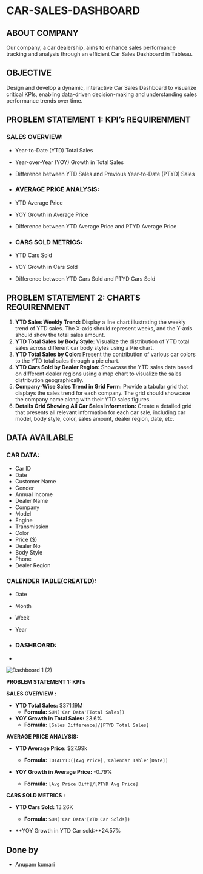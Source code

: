 # CAR-SALES-DASHBOARD

## ABOUT COMPANY
Our company, a car dealership, aims to enhance sales performance tracking and analysis through an efficient Car Sales Dashboard in Tableau.

## OBJECTIVE
Design and develop a dynamic, interactive Car Sales Dashboard to visualize critical KPIs, enabling data-driven decision-making and understanding sales performance trends over time.

## PROBLEM STATEMENT 1: KPI’s  REQUIRENMENT
### SALES OVERVIEW: 
- Year-to-Date (YTD) Total Sales
- Year-over-Year (YOY) Growth in Total Sales
- Difference between YTD Sales and Previous Year-to-Date (PTYD) Sales

- ### AVERAGE PRICE ANALYSIS:
- YTD Average Price
- YOY Growth in Average Price
- Difference between YTD Average Price and PTYD Average Price

- ### CARS SOLD METRICS:
- YTD Cars Sold
- YOY Growth in Cars Sold
- Difference between YTD Cars Sold and PTYD Cars Sold

## PROBLEM STATEMENT 2: CHARTS REQUIRENMENT
1. **YTD Sales Weekly Trend:** Display a line chart illustrating the weekly trend of YTD sales. The X-axis should represent weeks, and the Y-axis should show the total sales amount.
2. **YTD Total Sales by Body Style:** Visualize the distribution of YTD total sales across different car body styles using a Pie chart.
3. **YTD Total Sales by Color:** Present the contribution of various car colors to the YTD total sales through a pie chart.
4. **YTD Cars Sold by Dealer Region:** Showcase the YTD sales data based on different dealer regions using a map chart to visualize the sales distribution geographically.
5. **Company-Wise Sales Trend in Grid Form:** Provide a tabular grid that displays the sales trend for each company. The grid should showcase the company name along with their YTD sales figures.
6. **Details Grid Showing All Car Sales Information:** Create a detailed grid that presents all relevant information for each car sale, including car model, body style, color, sales amount, dealer region, date, etc.

## DATA AVAILABLE
### CAR DATA:
- Car ID
- Date
- Customer Name
- Gender
- Annual Income
- Dealer Name
- Company
- Model
- Engine
- Transmission
- Color
- Price ($)
- Dealer No
- Body Style
- Phone
- Dealer Region


###  CALENDER TABLE(CREATED): 
- Date
- Month
- Week
- Year

- ###  DASHBOARD:
- 
![Dashboard 1 (2)](https://github.com/AnupamkumariAkr/Car-Sales-Dashboard/assets/157566167/fdd317c4-e987-45e6-81d0-96a5ec380785)


**PROBLEM STATEMENT 1: KPI’s**

**SALES OVERVIEW :**
- **YTD Total Sales:** $371.19M
    - **Formula:** `SUM('Car Data'[Total Sales])`
- **YOY Growth in Total Sales:** 23.6%
    - **Formula:** `[Sales Difference]/[PTYD Total Sales]`


**AVERAGE PRICE ANALYSIS:**
- **YTD Average Price:** $27.99k
    - **Formula:** `TOTALYTD([Avg Price],'Calendar Table'[Date])`

- **YOY Growth in Average Price:** -0.79%
    - **Formula:** `[Avg Price Diff]/[PTYD Avg Price]`



**CARS SOLD METRICS :**
- **YTD Cars Sold:** 13.26K
    - **Formula:** `SUM('Car Data'[YTD Car Solds])`

- **YOY Growth in YTD Car sold:**24.57%




 ## Done by
   - Anupam kumari
